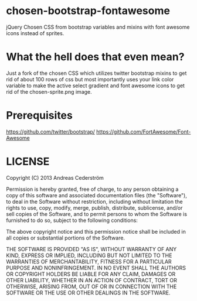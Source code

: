 chosen-bootstrap-fontawesome
============================

jQuery Chosen CSS from bootstrap variables and mixins with font awesome icons instead of sprites. 

What the hell does that even mean?
==================================

Just a fork of the chosen CSS which utilizes twitter bootstrap mixins to get rid of about 100 rows of css but most importantly uses your link color variable to make the active select gradient and font awesome icons to get rid of the chosen-sprite.png image.

Prerequisites
=============

https://github.com/twitter/bootstrap/
https://github.com/FortAwesome/Font-Awesome

LICENSE
=======


Copyright (C) 2013 Andreas Cederström

Permission is hereby granted, free of charge, to any person obtaining a copy of this software and associated documentation files (the "Software"), to deal in the Software without restriction, including without limitation the rights to use, copy, modify, merge, publish, distribute, sublicense, and/or sell copies of the Software, and to permit persons to whom the Software is furnished to do so, subject to the following conditions:

The above copyright notice and this permission notice shall be included in all copies or substantial portions of the Software.

THE SOFTWARE IS PROVIDED "AS IS", WITHOUT WARRANTY OF ANY KIND, EXPRESS OR IMPLIED, INCLUDING BUT NOT LIMITED TO THE WARRANTIES OF MERCHANTABILITY, FITNESS FOR A PARTICULAR PURPOSE AND NONINFRINGEMENT. IN NO EVENT SHALL THE AUTHORS OR COPYRIGHT HOLDERS BE LIABLE FOR ANY CLAIM, DAMAGES OR OTHER LIABILITY, WHETHER IN AN ACTION OF CONTRACT, TORT OR OTHERWISE, ARISING FROM, OUT OF OR IN CONNECTION WITH THE SOFTWARE OR THE USE OR OTHER DEALINGS IN THE SOFTWARE.
